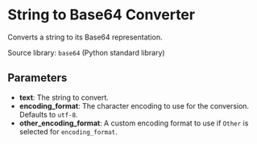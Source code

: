 
# String to Base64 Converter

Converts a string to its Base64 representation.

Source library: `base64` (Python standard library)

## Parameters

- **text**: The string to convert.
- **encoding_format**: The character encoding to use for the conversion. Defaults to `utf-8`.
- **other_encoding_format**: A custom encoding format to use if `Other` is selected for `encoding_format`.
